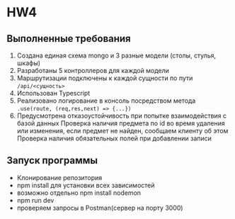 # HW4

## Выполненные требования

1. Создана единая схема mongo и 3 разные модели (столы, стулья, шкафы)
2. Разработаны 5 контроллеров для каждой модели
3. Маршрутизации подключены к каждой сущности по пути `/api/<сущность>`
4. Использован Typescript
5. Реализовано логирование в консоль посредством метода `.use(route, (req,res,next) => {...})`
6. Предусмотрена отказоустойчивость при попытке взаимодействия с базой данных
Проверка наличия предмета по id во время удаления или изменения, если предмет не найден, сообщаем клиенту об этом
Проверка наличия обязательных полей при добавлении записи

## Запуск программы

- Клонирование репозитория
- npm install для установки всех зависимостей
- возможно отдельно npm install nodemon
- npm run dev
- проверяем запросы в Postman(сервер на порту 3000)